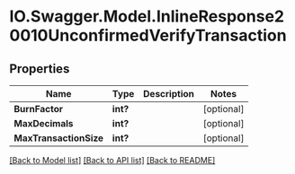 # IO.Swagger.Model.InlineResponse20010UnconfirmedVerifyTransaction
## Properties

Name | Type | Description | Notes
------------ | ------------- | ------------- | -------------
**BurnFactor** | **int?** |  | [optional] 
**MaxDecimals** | **int?** |  | [optional] 
**MaxTransactionSize** | **int?** |  | [optional] 

[[Back to Model list]](../README.md#documentation-for-models) [[Back to API list]](../README.md#documentation-for-api-endpoints) [[Back to README]](../README.md)


